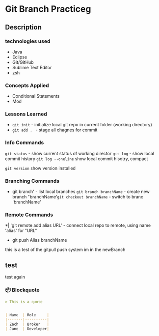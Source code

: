 # Git Branch Practiceg

## Description


### technologies used
 - Java
 - Eclipse
 - Git/GitHub
 - Sublime Text Editor
 - zsh

 ### Concepts Applied

  - Conditional Statements
  - Mod

 ### Lessons Learned

* `git init` - initialize local git repo in current folder (working directory)
* `git add . ` - stage all chagnes for commit

### Info Commands
`git status` - show current status of working director
`git log` - show local commit history
`git log --oneline` show local commit hisotry, compact

`git version` show version installed

### Branching Commands
* git branch' - list local branches
`git branch branchName` - create new branch "branchName'`git checkout branchName` - switch to branc 'branchName'

### Remote Commands
*| 'git remote add alias URL' - connect local repo to remote,
using name 'alias' for "URL"

* git push Alias branchName

this is a test of the gitpull push system im in the newBranch

test
---
test again

### 📦 **Blockquote**
```md
> This is a quote


| Name  | Role     |
|-------|----------|
| Zach  | Broker   |
| Jane  | Developer|
